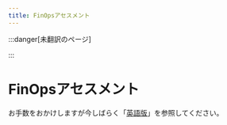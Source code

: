 ```yaml
---
title: FinOpsアセスメント
---
```


[英語版]: https://www.finops.org/framework/capabilities/finops-assessment/

:::danger[未翻訳のページ]

:::

# FinOpsアセスメント

お手数をおかけしますが今しばらく「[英語版]」を参照してください。
